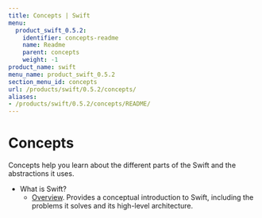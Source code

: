 ```yaml
---
title: Concepts | Swift
menu:
  product_swift_0.5.2:
    identifier: concepts-readme
    name: Readme
    parent: concepts
    weight: -1
product_name: swift
menu_name: product_swift_0.5.2
section_menu_id: concepts
url: /products/swift/0.5.2/concepts/
aliases:
- /products/swift/0.5.2/concepts/README/
---
```


# Concepts

Concepts help you learn about the different parts of the Swift and the abstractions it uses.

- What is Swift?
  - [Overview](/products/swift/0.5.2/concepts/what-is-swift/overview). Provides a conceptual introduction to Swift, including the problems it solves and its high-level architecture.
